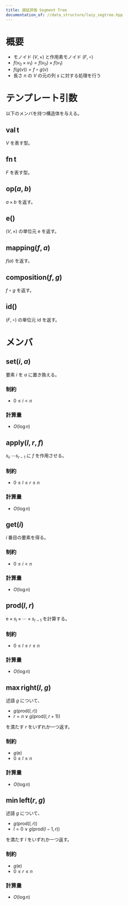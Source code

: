 ```yaml
---
title: 遅延評価 Segment Tree
documentation_of: //data_structure/lazy_segtree.hpp
---
```


# 概要
- モノイド $(V, \times)$ と作用素モノイド $(F, \circ)$
- $f(v_0 \times v_1) = f(v_0) \times f(v_1)$
- $f(g(v)) = f \circ g(v)$
- 長さ $n$ の $V$ の元の列 $s$ に対する処理を行う

# テンプレート引数
以下のメンバを持つ構造体を与える。

## $\mathrm{val\,t}$
$V$ を表す型。

## $\mathrm{fn\,t}$
$F$ を表す型。

## $\mathrm{op}(a, b)$
$a \times b$ を返す。

## $\mathrm{e}()$
$(V, \times)$ の単位元 $\mathrm{e}$ を返す。

## $\mathrm{mapping}(f, a)$
$f(a)$ を返す。

## $\mathrm{composition}(f, g)$
$f \circ g$ を返す。

## $\mathrm{id}()$
$(F, \circ)$ の単位元 $\mathrm{id}$ を返す。

# メンバ
## $\mathrm{set}(i, a)$
要素 $i$ を $a$ に置き換える。

### 制約
- $0 \leq i < n$

### 計算量
- $O(\log n)$  

## $\mathrm{apply}(l, r, f)$
$s_l, \cdots s_{r-1}$ に $f$ を作用させる。

### 制約
- $0 \leq l \leq r \leq n$

### 計算量
- $O(\log n)$

## $\mathrm{get}(i)$
$i$ 番目の要素を得る。

### 制約
- $0 \leq i < n$

### 計算量
- $O(\log n)$

## $\mathrm{prod}(l, r)$
$\mathrm{e} \times s_l \times \cdots \times s_{r-1}$ を計算する。

### 制約
- $0 \leq l \leq r \leq n$

### 計算量
- $O(\log n)$

## $\mathrm{max\,right}(l, g)$
述語 $g$ について、

- $g(\mathrm{prod}(l, r))$
- $r = n \lor g(\mathrm{prod}(l, r + 1))$

を満たす $r$ をいずれか一つ返す。

### 制約
- $g(\mathrm{e})$
- $0 \leq l \leq n$

### 計算量
- $O(\log n)$

## $\mathrm{min\,left}(r, g)$
述語 $g$ について、

- $g(\mathrm{prod}(l, r))$
- $l = 0 \lor g(\mathrm{prod}(l - 1, r))$

を満たす $l$ をいずれか一つ返す。

### 制約
- $g(\mathrm{e})$
- $0 \leq r \leq n$

### 計算量
- $O(\log n)$